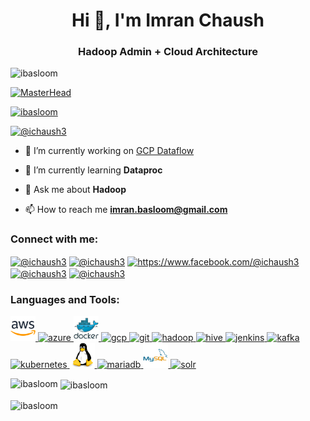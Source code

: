 <h1 align="center">Hi 👋, I'm Imran Chaush</h1>
<h3 align="center">Hadoop Admin + Cloud Architecture</h3>

<p align="left"> <img src="https://komarev.com/ghpvc/?username=ibasloom&label=Profile%20views&color=0e75b6&style=flat" alt="ibasloom" /> </p>

[![MasterHead](https://github.com/ibasloom/ibasloom/blob/main/image/banar.gif)](https://github.com/ibasloom/ibasloom/blob/main/image/banar.gif)

<p align="left"> <a href="https://github.com/ryo-ma/github-profile-trophy"><img src="https://github-profile-trophy.vercel.app/?username=ibasloom" alt="ibasloom" /></a> </p>

<p align="left"> <a href="https://twitter.com/@ichaush3" target="blank"><img src="https://img.shields.io/twitter/follow/@ichaush3?logo=twitter&style=for-the-badge" alt="@ichaush3" /></a> </p>

- 🔭 I’m currently working on [GCP Dataflow](https://github.com/ibasloom/GCP-Dataflow)

- 🌱 I’m currently learning **Dataproc**

- 💬 Ask me about **Hadoop**

- 📫 How to reach me **imran.basloom@gmail.com**

<h3 align="left">Connect with me:</h3>
<p align="left">
<a href="https://twitter.com/@ichaush3" target="blank"><img align="center" src="https://raw.githubusercontent.com/rahuldkjain/github-profile-readme-generator/master/src/images/icons/Social/twitter.svg" alt="@ichaush3" height="30" width="40" /></a>
<a href="https://linkedin.com/in/ichaush3" target="blank"><img align="center" src="https://raw.githubusercontent.com/rahuldkjain/github-profile-readme-generator/master/src/images/icons/Social/linked-in-alt.svg" alt="@ichaush3" height="30" width="40" /></a>
<a href="https://fb.com/@ichaush3" target="blank"><img align="center" src="https://raw.githubusercontent.com/rahuldkjain/github-profile-readme-generator/master/src/images/icons/Social/facebook.svg" alt="https://www.facebook.com/@ichaush3" height="30" width="40" /></a>
<a href="https://instagram.com/ichaush3" target="blank"><img align="center" src="https://raw.githubusercontent.com/rahuldkjain/github-profile-readme-generator/master/src/images/icons/Social/instagram.svg" alt="@ichaush3" height="30" width="40" /></a>
<a href="https://www.youtube.com/@ichaush3" target="blank"><img align="center" src="https://raw.githubusercontent.com/rahuldkjain/github-profile-readme-generator/master/src/images/icons/Social/youtube.svg" alt="@ichaush3" height="30" width="40" /></a>
</p>

<h3 align="left">Languages and Tools:</h3>
<p align="left"> <a href="https://aws.amazon.com" target="_blank" rel="noreferrer"> <img src="https://raw.githubusercontent.com/devicons/devicon/master/icons/amazonwebservices/amazonwebservices-original-wordmark.svg" alt="aws" width="40" height="40"/> </a> <a href="https://azure.microsoft.com/en-in/" target="_blank" rel="noreferrer"> <img src="https://www.vectorlogo.zone/logos/microsoft_azure/microsoft_azure-icon.svg" alt="azure" width="40" height="40"/> </a> <a href="https://www.docker.com/" target="_blank" rel="noreferrer"> <img src="https://raw.githubusercontent.com/devicons/devicon/master/icons/docker/docker-original-wordmark.svg" alt="docker" width="40" height="40"/> </a> <a href="https://cloud.google.com" target="_blank" rel="noreferrer"> <img src="https://www.vectorlogo.zone/logos/google_cloud/google_cloud-icon.svg" alt="gcp" width="40" height="40"/> </a> <a href="https://git-scm.com/" target="_blank" rel="noreferrer"> <img src="https://www.vectorlogo.zone/logos/git-scm/git-scm-icon.svg" alt="git" width="40" height="40"/> </a> <a href="https://hadoop.apache.org/" target="_blank" rel="noreferrer"> <img src="https://www.vectorlogo.zone/logos/apache_hadoop/apache_hadoop-icon.svg" alt="hadoop" width="40" height="40"/> </a> <a href="https://hive.apache.org/" target="_blank" rel="noreferrer"> <img src="https://www.vectorlogo.zone/logos/apache_hive/apache_hive-icon.svg" alt="hive" width="40" height="40"/> </a> <a href="https://www.jenkins.io" target="_blank" rel="noreferrer"> <img src="https://www.vectorlogo.zone/logos/jenkins/jenkins-icon.svg" alt="jenkins" width="40" height="40"/> </a> <a href="https://kafka.apache.org/" target="_blank" rel="noreferrer"> <img src="https://www.vectorlogo.zone/logos/apache_kafka/apache_kafka-icon.svg" alt="kafka" width="40" height="40"/> </a> <a href="https://kubernetes.io" target="_blank" rel="noreferrer"> <img src="https://www.vectorlogo.zone/logos/kubernetes/kubernetes-icon.svg" alt="kubernetes" width="40" height="40"/> </a> <a href="https://www.linux.org/" target="_blank" rel="noreferrer"> <img src="https://raw.githubusercontent.com/devicons/devicon/master/icons/linux/linux-original.svg" alt="linux" width="40" height="40"/> </a> <a href="https://mariadb.org/" target="_blank" rel="noreferrer"> <img src="https://www.vectorlogo.zone/logos/mariadb/mariadb-icon.svg" alt="mariadb" width="40" height="40"/> </a> <a href="https://www.mysql.com/" target="_blank" rel="noreferrer"> <img src="https://raw.githubusercontent.com/devicons/devicon/master/icons/mysql/mysql-original-wordmark.svg" alt="mysql" width="40" height="40"/> </a> <a href="https://lucene.apache.org/solr/" target="_blank" rel="noreferrer"> <img src="https://www.vectorlogo.zone/logos/apache_solr/apache_solr-icon.svg" alt="solr" width="40" height="40"/> </a> </p>

<p><img align="left" src="https://github-readme-stats.vercel.app/api/top-langs?username=ibasloom&show_icons=true&locale=en&layout=compact" alt="ibasloom" /></p>

<p>&nbsp;<img align="center" src="https://github-readme-stats.vercel.app/api?username=ibasloom&show_icons=true&locale=en" alt="ibasloom" /></p>

<p><img align="center" src="https://github-readme-streak-stats.herokuapp.com/?user=ibasloom&" alt="ibasloom" /></p>
